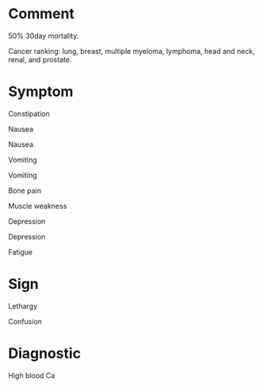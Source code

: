 # Comment

50% 30day mortality.

Cancer ranking: lung, breast, multiple myeloma, lymphoma, head and neck, renal, and prostate.

# Symptom

Constipation

Nausea

Nausea

Vomiting

Vomiting

Bone pain

Muscle weakness

Depression

Depression

Fatigue

# Sign

Lethargy

Confusion

# Diagnostic

High blood Ca
